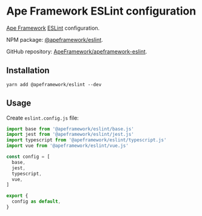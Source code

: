 # Ape Framework ESLint configuration

[Ape Framework](https://github.com/ApeFramework/apeframework) [ESLint](https://eslint.org) configuration.

NPM package: [@apeframework/eslint](https://www.npmjs.com/package/@apeframework/eslint).

GitHub repository: [ApeFramework/apeframework-eslint](https://github.com/ApeFramework/apeframework-eslint).

## Installation

```
yarn add @apeframework/eslint --dev
```

## Usage

Create `eslint.config.js` file:

```js
import base from '@apeframework/eslint/base.js'
import jest from '@apeframework/eslint/jest.js'
import typescript from '@apeframework/eslint/typescript.js'
import vue from '@apeframework/eslint/vue.js'

const config = [
  base,
  jest,
  typescript,
  vue,
]

export {
  config as default,
}
```
